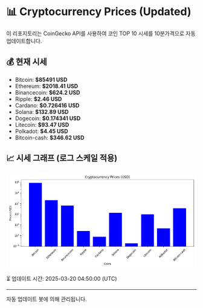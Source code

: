 
# 📊 Cryptocurrency Prices (Updated)

이 리포지토리는 CoinGecko API를 사용하여 코인 TOP 10 시세를 10분가격으로 자동 업데이트합니다.

## 💰 현재 시세
- Bitcoin: **$85491 USD**
- Ethereum: **$2018.41 USD**
- Binancecoin: **$624.2 USD**
- Ripple: **$2.46 USD**
- Cardano: **$0.726416 USD**
- Solana: **$132.89 USD**
- Dogecoin: **$0.174341 USD**
- Litecoin: **$93.47 USD**
- Polkadot: **$4.45 USD**
- Bitcoin-cash: **$346.62 USD**

## 📈 시세 그래프 (로그 스케일 적용)
![Crypto Prices](crypto_prices.png)

⏳ 업데이트 시간: 2025-03-20 04:50:00 (UTC)

---
자동 업데이트 봇에 의해 관리됩니다.

